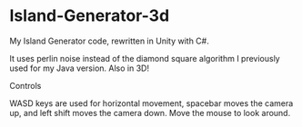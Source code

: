 # Island-Generator-3d

My Island Generator code, rewritten in Unity with C#.

It uses perlin noise instead of the diamond square algorithm I previously used for my Java version. Also in 3D!


Controls

WASD keys are used for horizontal movement, spacebar moves the camera up, and left shift moves the camera down. Move the mouse to look around.
